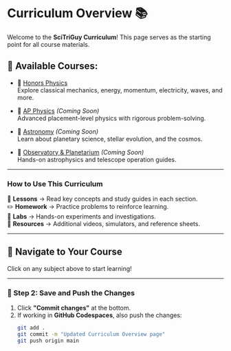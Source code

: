 # Curriculum Overview 📚

Welcome to the **SciTriGuy Curriculum**! This page serves as the starting point for all course materials.

## 🔬 Available Courses:
- 📘 [Honors Physics](./honors_physics/)  
  Explore classical mechanics, energy, momentum, electricity, waves, and more.
  
- 📗 [AP Physics](./ap_physics/) *(Coming Soon)*  
  Advanced placement-level physics with rigorous problem-solving.

- 🔭 [Astronomy](./astronomy/) *(Coming Soon)*  
  Learn about planetary science, stellar evolution, and the cosmos.

- 🌌 [Observatory & Planetarium](./observatory/) *(Coming Soon)*  
  Hands-on astrophysics and telescope operation guides.

---

### **How to Use This Curriculum**
📖 **Lessons** → Read key concepts and study guides in each section.  
✏️ **Homework** → Practice problems to reinforce learning.  
🔬 **Labs** → Hands-on experiments and investigations.  
📑 **Resources** → Additional videos, simulators, and reference sheets.  

---

## 📂 Navigate to Your Course
Click on any subject above to start learning!

---

### **📌 Step 2: Save and Push the Changes**
1. Click **"Commit changes"** at the bottom.
2. If working in **GitHub Codespaces**, also push the changes:
   ```bash
   git add .
   git commit -m "Updated Curriculum Overview page"
   git push origin main
